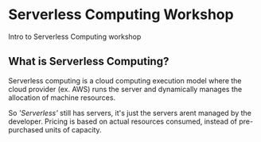 # Serverless Computing Workshop
Intro to Serverless Computing workshop

## What is Serverless Computing?
Serverless computing is a cloud computing execution model where the cloud provider (ex. AWS) runs the server and dynamically manages the allocation of machine resources.

So *'Serverless'* still has servers, it's just the servers arent managed by the developer.
Pricing is based on actual resources consumed, instead of pre-purchased units of capacity. 
